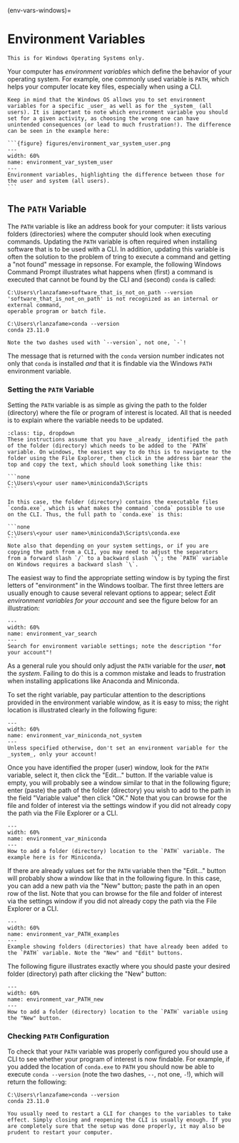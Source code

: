 (env-vars-windows)=
# Environment Variables

```{note}
This is for Windows Operating Systems only.
```

Your computer has _environment variables_ which define the behavior of your operating system. For example, one commonly used variable is `PATH`, which helps your computer locate key files, especially when using a CLI.

````{tip}
Keep in mind that the Windows OS allows you to set environment variables for a specific _user_ as well as for the _system_ (all users). It is important to note which environment variable you should set for a given activity, as choosing the wrong one can have unintended consequences (or lead to much frustration!). The difference can be seen in the example here:

```{figure} figures/environment_var_system_user.png
---
width: 60%
name: environment_var_system_user
---
Environment variables, highlighting the difference between those for the user and system (all users).
```

````

## The `PATH` Variable

The `PATH` variable is like an address book for your computer: it lists various folders (directories) where the computer should look when executing commands. Updating the `PATH` variable is often required when installing software that is to be used with a CLI. In addition, updating this variable is often the solution to the problem of tring to execute a command and getting a "not found" message in repsonse. For example, the following Windows Command Prompt illustrates what happens when (first) a command is executed that cannot be found by the CLI and (second) `conda` is called:

```none
C:\Users\rlanzafame>software_that_is_not_on_path --version
'software_that_is_not_on_path' is not recognized as an internal or external command,
operable program or batch file.

C:\Users\rlanzafame>conda --version
conda 23.11.0
```

```{tip}
Note the two dashes used with `--version`, not one, `-`!
```

The message that is returned with the `conda` version number indicates not only that `conda` is installed _and_ that it is findable via the Windows `PATH` environment variable.

### Setting the `PATH` Variable

Setting the `PATH` variable is as simple as giving the path to the folder (directory) where the file or program of interest is located. All that is needed is to explain where the variable needs to be updated.

````{admonition} Before you start, find your desired path!
:class: tip, dropdown
These instructions assume that you have _already_ identified the path of the folder (directory) which needs to be added to the `PATH` variable. On windows, the easiest way to do this is to navigate to the folder using the File Explorer, then click in the address bar near the top and copy the text, which should look something like this:

```none
C:\Users\<your user name>\miniconda3\Scripts
```

In this case, the folder (directory) contains the executable files `conda.exe`, which is what makes the command `conda` possible to use on the CLI. Thus, the full path to `conda.exe` is this:

```none
C:\Users\<your user name>\miniconda3\Scripts\conda.exe
```
Note also that depending on your system settings, or if you are copying the path from a CLI, you may need to adjust the separators from a forward slash `/` to a backward slash `\`; the `PATH` variable on Windows requires a backward slash `\`.
````

The easiest way to find the appropriate setting window is by typing the first letters of "environment" in the Windows toolbar. The first three letters are usually enough to cause several relevant options to appear; select _Edit environment variables for your account_ and see the figure below for an illustration:

```{figure} figures/environment_var_search.png
---
width: 60%
name: environment_var_search
---
Search for environment variable settings; note the description "for your account"!
```

As a general rule you should only adjust the `PATH` variable for the _user_, **not** the _system._ Failing to do this is a common mistake and leads to frustration when installing applications like Anaconda and Miniconda.

To set the right variable, pay particular attention to the descriptions provided in the environment variable window, as it is easy to miss; the right location is illustrated clearly in the following figure:

```{figure} figures/environment_var_miniconda_not_system.png
---
width: 60%
name: environment_var_miniconda_not_system
---
Unless specified otherwise, don't set an environment variable for the _system_, only your account!
```

Once you have identified the proper (user) window, look for the `PATH` variable, select it, then click the "Edit..." button. If the variable value is empty, you will probably see a window similar to that in the following figure; enter (paste) the path of the folder (directory) you wish to add to the path in the field "Variable value" then click "OK." Note that you can browse for the file and folder of interest via the settings window if you did not already copy the path via the File Explorer or a CLI. 

```{figure} figures/environment_var_miniconda.png
---
width: 60%
name: environment_var_miniconda
---
How to add a folder (directory) location to the `PATH` variable. The example here is for Miniconda.
```

If there are already values set for the `PATH` variable then the "Edit..." button will probably show a window like that in the following figure. In this case, you can add a new path via the "New" button; paste the path in an open row of the list. Note that you can browse for the file and folder of interest via the settings window if you did not already copy the path via the File Explorer or a CLI. 

```{figure} figures/environment_var_PATH_examples.png
---
width: 60%
name: environment_var_PATH_examples
---
Example showing folders (directories) that have already been added to the `PATH` variable. Note the "New" and "Edit" buttons.
```

The following figure illustrates exactly where you should paste your desired folder (directory) path after clicking the "New" button:

```{figure} figures/environment_var_PATH_new.png
---
width: 60%
name: environment_var_PATH_new
---
How to add a folder (directory) location to the `PATH` variable using the "New" button.
```

### Checking `PATH` Configuration

To check that your `PATH` variable was properly configured you should use a CLI to see whether your program of interest is now findable. For example, if you added the location of `conda.exe` to `PATH` you should now be able to execute `conda --version` (note the two dashes, `--`, not one, `-`!), which will return the following:

```none
C:\Users\rlanzafame>conda --version
conda 23.11.0
```

```{tip}
You usually need to restart a CLI for changes to the variables to take effect. Simply closing and reopening the CLI is usually enough. If you are completely sure that the setup was done properly, it may also be prudent to restart your computer.
```